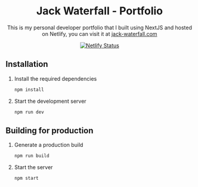 <h1 align="center">
  Jack Waterfall - Portfolio
</h1>
<p align="center">
 This is my personal developer portfolio that I built using NextJS and hosted on Netlify, you can visit it at <a href="https://jack-waterfall.com" target="_blank">jack-waterfall.com</a>
</p>

<p align="center">
  <a href="https://app.netlify.com/sites/vigilant-neumann-fb6cd4/deploys" target="_blank">
    <img src="https://api.netlify.com/api/v1/badges/f9cc728f-81d9-4f3e-97b4-e3e73812b50e/deploy-status" alt="Netlify Status" />
  </a>
</p>

## Installation

1. Install the required dependencies

   ```sh
   npm install
   ```

2. Start the development server

   ```sh
   npm run dev
   ```

## Building for production

1. Generate a production build

   ```sh
   npm run build
   ```

2. Start the server

   ```sh
   npm start
   ```
